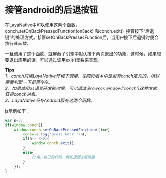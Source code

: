 

# 接管android的后退按钮
在LayaNative中可以使用这两个函数， conch.setOnBackPressedFunction(onBack) 和conch.exit(), 接管按下“后退键”的处理方式。接管setOnBackPressedFunction后，当用户按下后退键时便会执行此函数。

一旦调用了这个函数，就屏蔽了引擎中默认按下两次退出的功能，这时候，如果想要退出应用的话，可以通过调用exit()函数来实现。


**Tips**  
*1、conch只能LayaNative环境下调用，在网页版本中是没有conch定义的，所以需要判断一下是否存在。*  
*2、如果使用as语言开发的时候，可以通过 Browser.window['conch']这种方式获得conch对象。*  
*3、LayaNative只有Android版有这两个函数。*  


js示例如下：  
```javascript
var n=3;
if(window.conch){
    window.conch.setOnBackPressedFunction(()=>{
        console.log('press back '+n);
        if(n-- <=0){
            window.conch.exit();
        }
        else{
            //用户自己的代码，例如返回上层页面
        }
    });
}
```